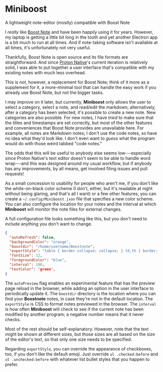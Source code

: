 # Miniboost

A lightweight note-editor (mostly) compatible with Boost Note

I *really* like [Boost Note](https://boostnote.io/) and have been happily using it for years.  However, my laptop is getting a little bit long in the tooth and yet another Electron app is a bit much to run at all times.  And if note-taking software isn't available at all times, it's unfortunately not very useful.

Thankfully, Boost Note is open source and its file formats are straightforward.  And since [Proton Native](https://proton-native.js.org/)'s current iteration is relatively solid, I was able to put together a user interface that's compatible with my existing notes with much less overhead.

This is *not*, however, a replacement for Boost Note; think of it more as a supplement for it, a more-minimal tool that can handle the easy work if you already use Boost Note, but not the bigger tasks.

I may improve on it later, but currently, **Miniboost** only allows the user to select a category, select a note, and read/edit the markdown; alternatively, after a category has been selected, it's possible to create a new note.  New categories are also possible.  For new notes, I have *tried* to make sure that the titles and timestamps are set correctly, but most of the other features and conveniences that Boost Note provides are unavailable here.  For example, all notes are Markdown notes; I don't use the code notes, so have no idea what they'd look like.  I don't even want to *guess* what the program would do with those weird tabbed "code notes."

The odds that this will be useful to anybody else seems low---especially since Proton Native's text editor doesn't seem to be able to handle word wrap---and this was designed around my usual workflow, but if anybody has any improvements, by all means, get involved filing issues and pull requests!

As a small concession to usability for people who aren't me, if you don't like the white-on-black color scheme (I don't, either, but it's readable at night without being glaring, and that's all I want) or a few other features, you can create a `~/.config/Miniboost.json` file that specifies a new color scheme.  You can also configure the location for your notes and the interval at which **Miniboost** will monitor the note files for external changes.

A full configuration file looks something like this, but you don't need to include anything you don't want to change.

```json
{
  "autoRefresh": false,
  "backgroundColor": "orange",
  "boostdir": "/home/username/Boostnote",
  "exportStyle": "table { border-collapse: collapse; } td,th { border: 1px solid darkgray; }",
  "fontSize": 12,
  "foregroundColor": "blue",
  "interval": 100,
  "textColor": 'green',
}
```

The `autoPreview` flag enables an experimental feature that has the preview page reload in the browser, while adding an option in the user interface to periodically update it.  The `boostdir` directory is the location where you can find your **Boostnote** notes, in case they're not in the default location.  The `exportStyle` is CSS to format notes previewed in the browser.  The `interval` is how often **Miniboost** will check to see if the current note has been modified by another program; a negative number means that it never checks.

Most of the rest should be self-explanatory.  However, note that the text might be shown at different sizes, but those sizes are all based on the size of the editor's text, so that only one size needs to be specified.

Regarding `exportStyle`, you can override the appearance of checkboxes, too, if you don't like the default emoji.  Just override `ul .checked:before` and `ul .unchecked:before` with whatever list bullet styles that you happen to prefer.

